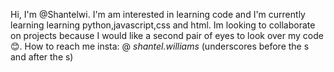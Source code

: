 Hi, I'm @Shantelwi. I'm am interested in learning code and I'm currently learning learning python,javascript,css and html. Im looking to collaborate on projects because I would like a second pair of eyes to look over my code 😊. How to reach me insta: @ _shantel.williams_ (underscores before the s and after the s)
